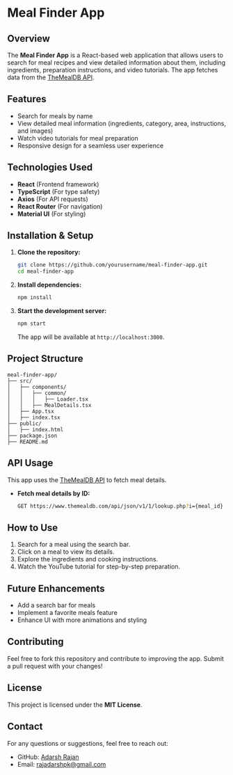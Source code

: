 # Meal Finder App

## Overview
The **Meal Finder App** is a React-based web application that allows users to search for meal recipes and view detailed information about them, including ingredients, preparation instructions, and video tutorials. The app fetches data from the [TheMealDB API](https://www.themealdb.com/).

## Features
- Search for meals by name
- View detailed meal information (ingredients, category, area, instructions, and images)
- Watch video tutorials for meal preparation
- Responsive design for a seamless user experience

## Technologies Used
- **React** (Frontend framework)
- **TypeScript** (For type safety)
- **Axios** (For API requests)
- **React Router** (For navigation)
- **Material UI** (For styling)

## Installation & Setup

1. **Clone the repository:**
   ```sh
   git clone https://github.com/yourusername/meal-finder-app.git
   cd meal-finder-app
   ```

2. **Install dependencies:**
   ```sh
   npm install
   ```

3. **Start the development server:**
   ```sh
   npm start
   ```
   The app will be available at `http://localhost:3000`.

## Project Structure
```
meal-finder-app/
├── src/
│   ├── components/
│   │   ├── common/
│   │   │   ├── Loader.tsx
│   │   ├── MealDetails.tsx
│   ├── App.tsx
│   ├── index.tsx
├── public/
│   ├── index.html
├── package.json
├── README.md
```

## API Usage
This app uses the [TheMealDB API](https://www.themealdb.com/api.php) to fetch meal details.

- **Fetch meal details by ID:**
  ```sh
  GET https://www.themealdb.com/api/json/v1/1/lookup.php?i={meal_id}
  ```

## How to Use
1. Search for a meal using the search bar.
2. Click on a meal to view its details.
3. Explore the ingredients and cooking instructions.
4. Watch the YouTube tutorial for step-by-step preparation.

## Future Enhancements
- Add a search bar for meals
- Implement a favorite meals feature
- Enhance UI with more animations and styling

## Contributing
Feel free to fork this repository and contribute to improving the app. Submit a pull request with your changes!

## License
This project is licensed under the **MIT License**.

## Contact
For any questions or suggestions, feel free to reach out:
- GitHub: [Adarsh Rajan](https://github.com/adarshrajan11/)
- Email: rajadarshpk@gmail.com


